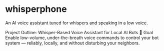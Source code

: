 # whisperphone
An AI voice assistant tuned for whispers and speaking in a low voice. 


Project Outline: Whisper-Based Voice Assistant for Local AI Bots
🎯 Goal
Enable low-volume, under-the-breath voice commands to control your bot system — reliably, locally, and without disturbing your neighbors.